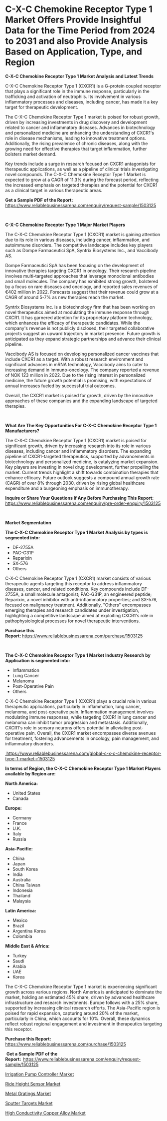 <p><h1>C-X-C Chemokine Receptor Type 1 Market Offers Provide Insightful Data for the Time Period from 2024 to 2031 and also Provide Analysis Based on Application, Type, and Region</h1></p><p><strong>C-X-C Chemokine Receptor Type 1 Market Analysis and Latest Trends</strong></p>
<p><p>C-X-C Chemokine Receptor Type 1 (CXCR1) is a G-protein coupled receptor that plays a significant role in the immune response, particularly in the trafficking and activation of neutrophils. Its involvement in various inflammatory processes and diseases, including cancer, has made it a key target for therapeutic development. </p><p>The C-X-C Chemokine Receptor Type 1 market is poised for robust growth, driven by increasing investments in drug discovery and development related to cancer and inflammatory diseases. Advances in biotechnology and personalized medicine are enhancing the understanding of CXCR1's role in disease mechanisms, leading to innovative treatment options. Additionally, the rising prevalence of chronic diseases, along with the growing need for effective therapies that target inflammation, further bolsters market demand. </p><p>Key trends include a surge in research focused on CXCR1 antagonists for therapeutic applications, as well as a pipeline of clinical trials investigating novel compounds. The C-X-C Chemokine Receptor Type 1 Market is expected to grow at a CAGR of 11.3% during the forecast period, reflecting the increased emphasis on targeted therapies and the potential for CXCR1 as a clinical target in various therapeutic areas.</p></p>
<p><strong>Get a Sample PDF of the Report:&nbsp;</strong> <a href="https://www.reliablebusinessarena.com/enquiry/request-sample/1503125?utm_campaign=1941&utm_medium=2&utm_source=Github&utm_content=ia&utm_term=27122024&utm_id=c-x-c-chemokine-receptor-type-1">https://www.reliablebusinessarena.com/enquiry/request-sample/1503125</a></p>
<p>&nbsp;</p>
<p><strong>C-X-C Chemokine Receptor Type 1 Major Market Players</strong></p>
<p><p>The C-X-C Chemokine Receptor Type 1 (CXCR1) market is gaining attention due to its role in various diseases, including cancer, inflammation, and autoimmune disorders. The competitive landscape includes key players such as Dompe Farmaceutici SpA, Syntrix Biosystems Inc., and Vaccibody AS.</p><p>Dompe Farmaceutici SpA has been focusing on the development of innovative therapies targeting CXCR1 in oncology. Their research pipeline involves multi-targeted approaches that leverage monoclonal antibodies and small molecules. The company has exhibited strong growth, bolstered by a focus on rare diseases and oncology, and reported sales revenues of €402 million in 2022. Forecasts suggest that their revenue could grow at a CAGR of around 5-7% as new therapies reach the market.</p><p>Syntrix Biosystems Inc. is a biotechnology firm that has been working on novel therapeutics aimed at modulating the immune response through CXCR1. It has garnered attention for its proprietary platform technology, which enhances the efficacy of therapeutic candidates. While the company's revenue is not publicly disclosed, their targeted collaborative projects suggest an upward trajectory in market presence. Future growth is anticipated as they expand strategic partnerships and advance their clinical pipeline.</p><p>Vaccibody AS is focused on developing personalized cancer vaccines that include CXCR1 as a target. With a robust research environment and significant advances in mRNA technology, Vaccibody aims to cater to increasing demand in immuno-oncology. The company reported a revenue of NOK 123 million in 2022. Due to the rising interest in personalized medicine, the future growth potential is promising, with expectations of annual increases fueled by successful trial outcomes.</p><p>Overall, the CXCR1 market is poised for growth, driven by the innovative approaches of these companies and the expanding landscape of targeted therapies.</p></p>
<p>&nbsp;</p>
<p><strong>What Are The Key Opportunities For C-X-C Chemokine Receptor Type 1 Manufacturers?</strong></p>
<p><p>The C-X-C Chemokine Receptor Type 1 (CXCR1) market is poised for significant growth, driven by increasing research into its role in various diseases, including cancer and inflammatory disorders. The expanding pipeline of CXCR1-targeted therapeutics, supported by advancements in biotechnology and personalized medicine, is catalyzing market expansion. Key players are investing in novel drug development, further propelling the market. Current trends highlight a shift towards combination therapies that enhance efficacy. Future outlook suggests a compound annual growth rate (CAGR) of over 8% through 2030, driven by rising global healthcare expenditure and a burgeoning emphasis on immunotherapy.</p></p>
<p><strong>Inquire or Share Your Questions If Any Before Purchasing This Report:</strong> <a href="https://www.reliablebusinessarena.com/enquiry/pre-order-enquiry/1503125?utm_campaign=1941&utm_medium=2&utm_source=Github&utm_content=ia&utm_term=27122024&utm_id=c-x-c-chemokine-receptor-type-1">https://www.reliablebusinessarena.com/enquiry/pre-order-enquiry/1503125</a></p>
<p>&nbsp;</p>
<p><strong>Market Segmentation</strong></p>
<p><strong>The C-X-C Chemokine Receptor Type 1 Market Analysis by types is segmented into:</strong></p>
<p><ul><li>DF-2755A</li><li>PAC-G31P</li><li>Reparixin</li><li>SX-576</li><li>Others</li></ul></p>
<p><p>C-X-C Chemokine Receptor Type 1 (CXCR1) market consists of various therapeutic agents targeting this receptor to address inflammatory diseases, cancer, and related conditions. Key compounds include DF-2755A, a small molecule antagonist; PAC-G31P, an engineered peptide; Reparixin, a novel inhibitor with anti-inflammatory properties; and SX-576, focused on malignancy treatment. Additionally, "Others" encompasses emerging therapies and research candidates under investigation, highlighting a competitive landscape aimed at exploiting CXCR1's role in pathophysiological processes for novel therapeutic interventions.</p></p>
<p><strong>Purchase this Report:&nbsp;</strong><a href="https://www.reliablebusinessarena.com/purchase/1503125?utm_campaign=1941&utm_medium=2&utm_source=Github&utm_content=ia&utm_term=27122024&utm_id=c-x-c-chemokine-receptor-type-1">https://www.reliablebusinessarena.com/purchase/1503125</a></p>
<p>&nbsp;</p>
<p><strong>The C-X-C Chemokine Receptor Type 1 Market Industry Research by Application is segmented into:</strong></p>
<p><ul><li>Inflammation</li><li>Lung Cancer</li><li>Melanoma</li><li>Post-Operative Pain</li><li>Others</li></ul></p>
<p><p>C-X-C Chemokine Receptor Type 1 (CXCR1) plays a crucial role in various therapeutic applications, particularly in inflammation, lung cancer, melanoma, and post-operative pain. Inflammation management involves modulating immune responses, while targeting CXCR1 in lung cancer and melanoma can inhibit tumor progression and metastasis. Additionally, CXCR1's role in sensory neurons offers potential in alleviating post-operative pain. Overall, the CXCR1 market encompasses diverse avenues for treatment, fostering advancements in oncology, pain management, and inflammatory disorders.</p></p>
<p><a href="https://www.reliablebusinessarena.com/global-c-x-c-chemokine-receptor-type-1-market-r1503125?utm_campaign=1941&utm_medium=2&utm_source=Github&utm_content=ia&utm_term=27122024&utm_id=c-x-c-chemokine-receptor-type-1">&nbsp;https://www.reliablebusinessarena.com/global-c-x-c-chemokine-receptor-type-1-market-r1503125</a></p>
<p><strong>In terms of Region, the C-X-C Chemokine Receptor Type 1 Market Players available by Region are:</strong></p>
<p>
    <p> <strong> North America: </strong>
        <ul>
            <li>United States</li>
            <li>Canada</li>
        </ul>
        </p> 
    <p> <strong> Europe: </strong>
        <ul>
            <li>Germany</li>
            <li>France</li>
            <li>U.K.</li>
            <li>Italy</li>
            <li>Russia</li>
        </ul>
        </p> 
    <p> <strong> Asia-Pacific: </strong>
        <ul>
            <li>China</li>
            <li>Japan</li>
            <li>South Korea</li>
            <li>India</li>
            <li>Australia</li>
            <li>China Taiwan</li>
            <li>Indonesia</li>
            <li>Thailand</li>
            <li>Malaysia</li>
        </ul>
        </p> 
    <p> <strong> Latin America: </strong>
        <ul>
            <li>Mexico</li>
            <li>Brazil</li>
            <li>Argentina Korea</li>
            <li>Colombia</li>
        </ul>
        </p> 
    <p> <strong> Middle East & Africa: </strong>
        <ul>
            <li>Turkey</li>
            <li>Saudi</li>
            <li>Arabia</li>
            <li>UAE</li>
            <li>Korea</li>
        </ul>
    </p>
    </p>
<p><p>The C-X-C Chemokine Receptor Type 1 market is experiencing significant growth across various regions. North America is anticipated to dominate the market, holding an estimated 45% share, driven by advanced healthcare infrastructure and research investments. Europe follows with a 25% share, supported by increasing clinical research efforts. The Asia-Pacific region is poised for rapid expansion, capturing around 20% of the market, particularly in China, which accounts for 10%. Overall, these dynamics reflect robust regional engagement and investment in therapeutics targeting this receptor.</p></p>
<p><strong>Purchase this Report: </strong><a href="https://www.reliablebusinessarena.com/purchase/1503125?utm_campaign=1941&utm_medium=2&utm_source=Github&utm_content=ia&utm_term=27122024&utm_id=c-x-c-chemokine-receptor-type-1">https://www.reliablebusinessarena.com/purchase/1503125</a></p>
<p>&nbsp;<strong>Get a Sample PDF of the Report:&nbsp;&nbsp;</strong><a href="https://www.reliablebusinessarena.com/enquiry/request-sample/1503125?utm_campaign=1941&utm_medium=2&utm_source=Github&utm_content=ia&utm_term=27122024&utm_id=c-x-c-chemokine-receptor-type-1">https://www.reliablebusinessarena.com/enquiry/request-sample/1503125</a></p>
<p><strong></strong></p>
<p><p><a href="https://www.linkedin.com/pulse/latest-trend-analysis-irrigation-pump-controller-market-suggests-tkmve?utm_campaign=1941&utm_medium=2&utm_source=Github&utm_content=ia&utm_term=27122024&utm_id=c-x-c-chemokine-receptor-type-1">Irrigation Pump Controller Market</a></p><p><a href="https://www.linkedin.com/pulse/close-examination-ride-height-sensor-market-size-scopeprojected-dbz7f?utm_campaign=1941&utm_medium=2&utm_source=Github&utm_content=ia&utm_term=27122024&utm_id=c-x-c-chemokine-receptor-type-1">Ride Height Sensor Market</a></p><p><a href="https://www.linkedin.com/pulse/evaluating-metal-gratings-market-2024-2031-trends-growth-69-analysis-poyxe?utm_campaign=1941&utm_medium=2&utm_source=Github&utm_content=ia&utm_term=27122024&utm_id=c-x-c-chemokine-receptor-type-1">Metal Gratings Market</a></p><p><a href="https://www.linkedin.com/pulse/key-trends-opportunities-sputter-targets-market-from-2024-2031-498lf?utm_campaign=1941&utm_medium=2&utm_source=Github&utm_content=ia&utm_term=27122024&utm_id=c-x-c-chemokine-receptor-type-1">Sputter Targets Market</a></p><p><a href="https://www.linkedin.com/pulse/high-conductivity-copper-alloy-market-forecast-insights-growth-4deie?utm_campaign=1941&utm_medium=2&utm_source=Github&utm_content=ia&utm_term=27122024&utm_id=c-x-c-chemokine-receptor-type-1">High Conductivity Copper Alloy Market</a></p></p>
